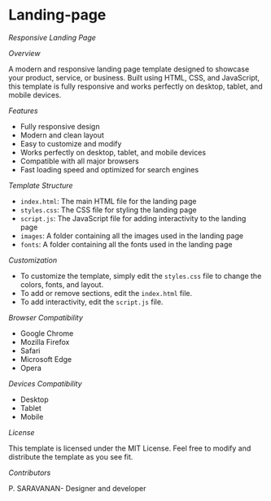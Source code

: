 # Landing-page
_Responsive Landing Page_

_Overview_

A modern and responsive landing page template designed to showcase your product, service, or business. Built using HTML, CSS, and JavaScript, this template is fully responsive and works perfectly on desktop, tablet, and mobile devices.

_Features_

- Fully responsive design
- Modern and clean layout
- Easy to customize and modify
- Works perfectly on desktop, tablet, and mobile devices
- Compatible with all major browsers
- Fast loading speed and optimized for search engines

_Template Structure_

- `index.html`: The main HTML file for the landing page
- `styles.css`: The CSS file for styling the landing page
- `script.js`: The JavaScript file for adding interactivity to the landing page
- `images`: A folder containing all the images used in the landing page
- `fonts`: A folder containing all the fonts used in the landing page

_Customization_

- To customize the template, simply edit the `styles.css` file to change the colors, fonts, and layout.
- To add or remove sections, edit the `index.html` file.
- To add interactivity, edit the `script.js` file.

_Browser Compatibility_

- Google Chrome
- Mozilla Firefox
- Safari
- Microsoft Edge
- Opera

_Devices Compatibility_

- Desktop
- Tablet
- Mobile

_License_

This template is licensed under the MIT License. Feel free to modify and distribute the template as you see fit.

_Contributors_

P. SARAVANAN- Designer and developer 
